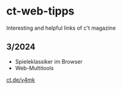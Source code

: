 # ct-web-tipps
Interesting and helpful links of c't magazine

## 3/2024

- Spieleklassiker im Browser
- Web-Multitools

[ct.de/y4mk](ct.de/y4mk)
